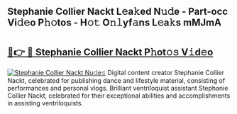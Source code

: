 ## Stephanie Collier Nackt L𝚎a𝚔ed N𝚞𝚍e - Part-occ Vi𝚍𝚎o P𝚑𝚘tos - H𝚘𝚝 O𝚗𝚕yf𝚊ns L𝚎a𝚔s mMJmA

# <h2><a href="http://kfbtjh.oniu.top/?m=Stephanie+Collier+Nackt">🔗👉 🔴 Stephanie Collier Nackt P𝚑ot𝚘𝚜 V𝚒d𝚎o</a></h2>

[![Stephanie Collier Nackt Nu𝚍e𝚜](https://i.imgur.com/0qMVB7G.gif)](http://kfbtjh.oniu.top/?m=Stephanie+Collier+Nackt)
Digital content creator Stephanie Collier Nackt, celebrated for publishing dance and lifestyle material, consisting of performances and personal vlogs. Brilliant ventriloquist assistant Stephanie Collier Nackt, celebrated for their exceptional abilities and accomplishments in assisting ventriloquists.  

